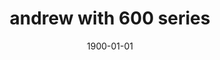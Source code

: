 ---
title: andrew with 600 series
date: 1900-01-01
# description: Ea vis perpetua complectitur, te nec molestiae adversarium. Corpora nominati mediocritatem te sea, no purto periculis mei. Ut nec quod intellegat, ut tation quaeque vim. His vocent appetere ut, duo in choro instructior.
thumb: /assets/images/photo-gallery/anderw-irt600.jpg
image: /assets/images/photo-gallery/anderw-irt600.jpg
angler-name: Andrew Sweissberger
# angler-links: 
#     website: a-url-goes-here
#     twitter: a-url-goes-here
#     facebook: a-url-goes-here
#     instagram: a-url-goes-here
#     pinterest: a-url-goes-here

reel-type: spinning
reel-series: 600

# location: Someplace, United States
# fish: Some Big Fish
# fish-length: 49 in.
# fish-weight: 78 lbs.
---